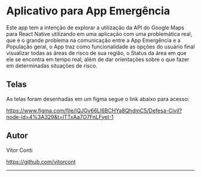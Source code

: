 # Aplicativo para App Emergência

Este app tem a intenção de explorar a utilização da API do Google Maps para React Native utilizando em uma aplicação com uma problemática real, que é o grande problema na comunicação entre a App Emergência e a População geral, o App traz como funcionalidade as opções do usuário final visualizar todas as áreas de risco de sua região, o Status da área em que ele se encontra em tempo real, além de dar orientações sobre o que fazer em determinadas situações de risco.

## Telas

As telas foram desenhadas em um figma segue o link abaixo para acesso:

https://www.figma.com/file/jQJGv66Ll6BCHYa8QhdmC5/Defesa-Civil?node-id=4%3A329&t=lTTxAa7O7FnLFyeI-1


## Autor

Vítor Conti

https://github.com/vitorcont

---
